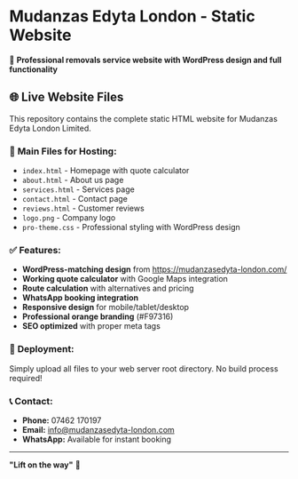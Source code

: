 # Mudanzas Edyta London - Static Website

🚚 **Professional removals service website with WordPress design and full functionality**

## 🌐 Live Website Files

This repository contains the complete static HTML website for Mudanzas Edyta London Limited.

### 📄 **Main Files for Hosting:**
- `index.html` - Homepage with quote calculator
- `about.html` - About us page
- `services.html` - Services page
- `contact.html` - Contact page
- `reviews.html` - Customer reviews
- `logo.png` - Company logo
- `pro-theme.css` - Professional styling with WordPress design

### ✅ **Features:**
- **WordPress-matching design** from https://mudanzasedyta-london.com/
- **Working quote calculator** with Google Maps integration
- **Route calculation** with alternatives and pricing
- **WhatsApp booking integration** 
- **Responsive design** for mobile/tablet/desktop
- **Professional orange branding** (#F97316)
- **SEO optimized** with proper meta tags

### 🚀 **Deployment:**
Simply upload all files to your web server root directory. No build process required!

### 📞 **Contact:**
- **Phone:** 07462 170197
- **Email:** info@mudanzasedyta-london.com
- **WhatsApp:** Available for instant booking

---
**"Lift on the way"** 🚀
